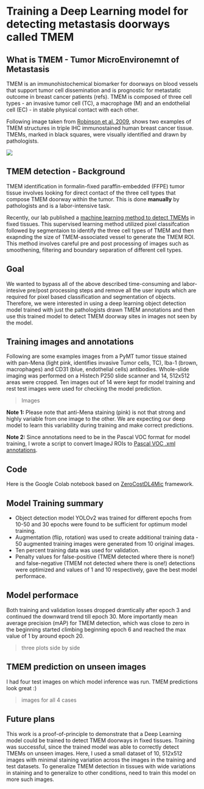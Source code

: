 # Training a Deep Learning model for detecting metastasis doorways called TMEM
## What is TMEM - Tumor MicroEnvironemnt of Metastasis  
TMEM is an immunohistochemical biomarker for doorways on blood vessels that support tumor cell dissemination and is prognostic for metastatic outcome in breast cancer patients (refs). TMEM is composed of three cell types - an invasive tumor cell (TC), a macrophage (M) and an endothelial cell (EC) - in stable physical contact with each other.

Following image taken from [Robinson et al. 2009](https://pubmed.ncbi.nlm.nih.gov/19318480/), shows two examples of TMEM structures in triple IHC immunostained human breast cancer tissue. TMEMs, marked in black squares, were visually identified and drawn by pathologists.

![](https://github.com/ved-sharma/ZeroCostDL4Mic_Detecting_Metastasis_Doorways_in_Cancer/blob/24be5d5067de8a3f3ffc010c1b43f20d1a8b6efc/Files/TMEM_examples_github_v6.png)



## TMEM detection - Background
TMEM identification in formalin-fixed paraffin-embedded (FFPE) tumor tissue involves looking for direct contact of the three cell types that compose TMEM doorway within the tumor. This is done **manually** by pathologists and is a labor-intensive task.

Recently, our lab published a [machine learning method to detect TMEMs](https://pubmed.ncbi.nlm.nih.gov/32244564/) in fixed tissues. This supervised learning method utilized pixel classifcation followed by segmentaion to identify the three cell types of TMEM and then exapnding the size of TMEM-associated vessel to generate the TMEM ROI. This method involves careful pre and post processing of images such as smoothening, filtering and boundary separation of different cell types.

## Goal
We wanted to bypass all of the above described time-consuming and labor-intesive pre/post processing steps and remove all the user inputs which are required for pixel based classification and segmentation of objects. Therefore, we were interested in using a deep learning object detection model trained with just the pathologists drawn TMEM annotations and then use this trained model to detect TMEM doorway sites in images not seen by the model.

<!--
in FFPE tissues triple stained with anti-Mena (ligh pink, cancer cell marker), anti-Iba1 (brown, marrophage marker) and anti-CD31 (blue, endothelial cell marker)

Bayesian classification was used to detect and quantify TMEMs. This method requires training based on pixel classes and careful pre and post processing to classify each pixel belonging to either TC, Mac or EC classes. We were interested in trying a Deep Learning model to detect TMEMs in fixed tissues. The advantage of such methods is minimal to no pre/post processing of images and no user input on setting theshold for detecting the TMEM. Unlike Bayseian classifier (ref), we are not trying to identify individual 

Fixed PyMT tumor tissues were stained with pan-Mena (light pink, Tumor cells), Iba-1 (brown, macrophages) and CD31 (blue, endothelial cells) antibodies and whole-slide images were acquired on HISTECH P250 scanner. Following are examples of some 512x512 fields with TMEM identified and manually drawn by a pathologist in red bounding boxes. 
-->
## Training images and annotations
Following are some examples images from a PyMT tumor tissue stained with pan-Mena (light pink, identifies invasive Tumor cells, TC), Iba-1 (brown, macrophages) and CD31 (blue, endothelial cells) antibodies. Whole-slide imaging was performed on a Histech P250 slide scanner and 14, 512x512 areas were cropped. Ten images out of 14 were kept for model training and rest test images were used for checking the model prediction.

> Images

**Note 1:** Please note that anti-Mena staining (pink) is not that strong and highly variable from one image to the other. We are expecting our deep model to learn this variability during training and make correct predictions.

**Note 2:** Since annotations need to be in the Pascal VOC format for model training, I wrote a script to convert ImageJ ROIs to [Pascal VOC .xml annotations](https://github.com/ved-sharma/PASCAL_VOC_xml_generator_ImageJ_Fiji).

## Code
Here is the Google Colab notebook based on [ZeroCostDL4Mic](https://github.com/HenriquesLab/DeepLearning_Collab/wiki) framework.

## Model Training summary
- Object detection model YOLOv2 was trained for different epochs from 10-50 and 30 epochs were found to be sufficient for optimum model training.
- Augmentation (flip, rotation) was used to create additional training data - 50 augmented training images were generated from 10 original images. 
- Ten percent training data was used for validation. 
- Penalty values for false-positive (TMEM detected where there is none!) and false-negative (TMEM not detected where there is one!) detections were optimized and values of 1 and 10 respectively, gave the best model performace.

## Model performace
Both training and validation losses dropped dramtically after epoch 3 and continued the downward trend till epoch 30. More importantly mean average precision (mAP) for TMEM detection, which was close to zero in the beginning started climbing beginning epoch 6 and reached the max value of 1 by around epoch 20.

>three plots side by side

## TMEM prediction on unseen images
I had four test images on which model inference was run. TMEM predictions look great :)

>images for all 4 cases

## Future plans
This work is a proof-of-principle to demonstrate that a Deep Learning model could be trained to detect TMEM doorways in fixed tissues. Training was successful, since the trained model was able to correctly detect TMEMs on unseen images. Here, I used a small dataset of 10, 512x512 images with minimal staining variation across the images in the training and test datasets. To generalize TMEM detection in tissues with wide variations in staining and to generalize to other conditions, need to train this model on more such images.

